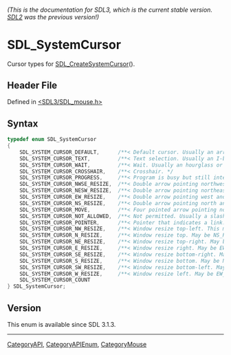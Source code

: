 ###### (This is the documentation for SDL3, which is the current stable version. [SDL2](https://wiki.libsdl.org/SDL2/) was the previous version!)
# SDL_SystemCursor

Cursor types for [SDL_CreateSystemCursor](SDL_CreateSystemCursor)().

## Header File

Defined in [<SDL3/SDL_mouse.h>](https://github.com/libsdl-org/SDL/blob/main/include/SDL3/SDL_mouse.h)

## Syntax

```c
typedef enum SDL_SystemCursor
{
    SDL_SYSTEM_CURSOR_DEFAULT,      /**< Default cursor. Usually an arrow. */
    SDL_SYSTEM_CURSOR_TEXT,         /**< Text selection. Usually an I-beam. */
    SDL_SYSTEM_CURSOR_WAIT,         /**< Wait. Usually an hourglass or watch or spinning ball. */
    SDL_SYSTEM_CURSOR_CROSSHAIR,    /**< Crosshair. */
    SDL_SYSTEM_CURSOR_PROGRESS,     /**< Program is busy but still interactive. Usually it's WAIT with an arrow. */
    SDL_SYSTEM_CURSOR_NWSE_RESIZE,  /**< Double arrow pointing northwest and southeast. */
    SDL_SYSTEM_CURSOR_NESW_RESIZE,  /**< Double arrow pointing northeast and southwest. */
    SDL_SYSTEM_CURSOR_EW_RESIZE,    /**< Double arrow pointing west and east. */
    SDL_SYSTEM_CURSOR_NS_RESIZE,    /**< Double arrow pointing north and south. */
    SDL_SYSTEM_CURSOR_MOVE,         /**< Four pointed arrow pointing north, south, east, and west. */
    SDL_SYSTEM_CURSOR_NOT_ALLOWED,  /**< Not permitted. Usually a slashed circle or crossbones. */
    SDL_SYSTEM_CURSOR_POINTER,      /**< Pointer that indicates a link. Usually a pointing hand. */
    SDL_SYSTEM_CURSOR_NW_RESIZE,    /**< Window resize top-left. This may be a single arrow or a double arrow like NWSE_RESIZE. */
    SDL_SYSTEM_CURSOR_N_RESIZE,     /**< Window resize top. May be NS_RESIZE. */
    SDL_SYSTEM_CURSOR_NE_RESIZE,    /**< Window resize top-right. May be NESW_RESIZE. */
    SDL_SYSTEM_CURSOR_E_RESIZE,     /**< Window resize right. May be EW_RESIZE. */
    SDL_SYSTEM_CURSOR_SE_RESIZE,    /**< Window resize bottom-right. May be NWSE_RESIZE. */
    SDL_SYSTEM_CURSOR_S_RESIZE,     /**< Window resize bottom. May be NS_RESIZE. */
    SDL_SYSTEM_CURSOR_SW_RESIZE,    /**< Window resize bottom-left. May be NESW_RESIZE. */
    SDL_SYSTEM_CURSOR_W_RESIZE,     /**< Window resize left. May be EW_RESIZE. */
    SDL_SYSTEM_CURSOR_COUNT
} SDL_SystemCursor;
```

## Version

This enum is available since SDL 3.1.3.

----
[CategoryAPI](CategoryAPI), [CategoryAPIEnum](CategoryAPIEnum), [CategoryMouse](CategoryMouse)

